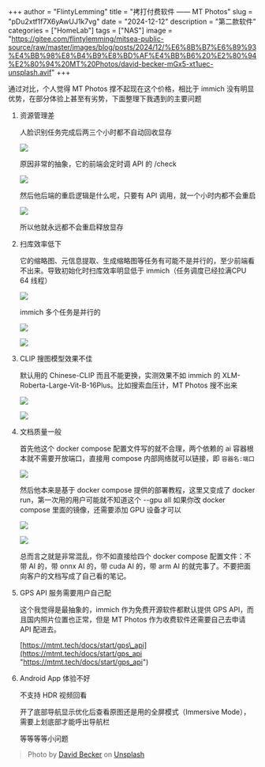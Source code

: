 +++
author = "FlintyLemming"
title = "拷打付费软件 —— MT Photos"
slug = "pDu2xtf1f7X6yAwUJ1k7vg"
date = "2024-12-12"
description = "第二款软件"
categories = ["HomeLab"]
tags = ["NAS"]
image = "https://gitee.com/flintylemming/mitsea-public-source/raw/master/images/blog/posts/2024/12/%E6%8B%B7%E6%89%93%E4%BB%98%E8%B4%B9%E8%BD%AF%E4%BB%B6%20%E2%80%94%E2%80%94%20MT%20Photos/david-becker-mGx5-xt1uec-unsplash.avif"
+++

通过对比，个人觉得 MT Photos 撑不起现在这个价格，相比于 immich 没有明显优势，在部分体验上甚至有劣势，下面整理下我遇到的主要问题

1. 资源管理差

   人脸识别任务完成后两三个小时都不自动回收显存

   ![](<https://gitee.com/flintylemming/mitsea-public-source/raw/master/images/blog/posts/2024/12/拷打付费软件 —— MT Photos/CleanShot 2024-12-12 at 14.48.28@2x_sULGJeWc0y.png>)

   原因非常的抽象，它的前端会定时调 API 的 /check

   ![](<https://gitee.com/flintylemming/mitsea-public-source/raw/master/images/blog/posts/2024/12/拷打付费软件 —— MT Photos/742e29f3b2a91faf7822e4b2242bb391_kVFQv-yZaF.jpg>)

   然后他后端的重启逻辑是什么呢，只要有 API 调用，就一个小时内都不会重启

   ![](<https://gitee.com/flintylemming/mitsea-public-source/raw/master/images/blog/posts/2024/12/拷打付费软件 —— MT Photos/CleanShot 2024-12-12 at 15.56.35@2x_4hdVCRuv2X.png>)

   所以他就永远都不会重启释放显存

2. 扫库效率低下

   它的缩略图、元信息提取、生成缩略图等任务有可能不是并行的，至少前端看不出来。导致初始化时扫库效率明显低于 immich（任务调度已经拉满CPU 64 线程）

   ![](<https://gitee.com/flintylemming/mitsea-public-source/raw/master/images/blog/posts/2024/12/拷打付费软件 —— MT Photos/a11188addded8db82b5ad8cb0cfc0770_7sT82iU1OX.jpg>)

   immich 多个任务是并行的

   ![](<https://gitee.com/flintylemming/mitsea-public-source/raw/master/images/blog/posts/2024/12/拷打付费软件 —— MT Photos/fd8cf3699c1cb047d494de787252d779_rZ6XiWbOcq.jpg>)

   ![](<https://gitee.com/flintylemming/mitsea-public-source/raw/master/images/blog/posts/2024/12/拷打付费软件 —— MT Photos/0e20dec3012821d20afccdb395819e7f_gw9jj7je7x.jpg>)

3. CLIP 搜图模型效果不佳

   默认用的 Chinese-CLIP 而且不能更换，实测效果不如 immich 的 XLM-Roberta-Large-Vit-B-16Plus。比如搜索血压计，MT Photos 搜不出来

   ![](<https://gitee.com/flintylemming/mitsea-public-source/raw/master/images/blog/posts/2024/12/拷打付费软件 —— MT Photos/ff8ecea0addf80e86509a43310817a7b_RtHxxStVTw.jpg>)

   ![](<https://gitee.com/flintylemming/mitsea-public-source/raw/master/images/blog/posts/2024/12/拷打付费软件 —— MT Photos/10ef53de74add70cb4871c9e618b888b_uGCxT3eYtE.jpg>)

4. 文档质量一般

   首先他这个 docker compose 配置文件写的就不合理，两个依赖的 ai 容器根本就不需要开放端口，直接用 compose 内部网络就可以链接，即 `容器名:端口`

   ![](<https://gitee.com/flintylemming/mitsea-public-source/raw/master/images/blog/posts/2024/12/拷打付费软件 —— MT Photos/CleanShot 2024-12-12 at 15.14.42@2x_By2hr_RJZ6.png>)

   然后他本来是基于 docker compose 提供的部署教程，这里又变成了 docker run，第一次用的用户可能就不知道这个 --gpu all 如果你改 docker compose 里面的镜像，还需要添加 GPU 设备才可以

   ![](<https://gitee.com/flintylemming/mitsea-public-source/raw/master/images/blog/posts/2024/12/拷打付费软件 —— MT Photos/CleanShot 2024-12-12 at 15.34.05@2x_pTPBh3N4sn.png>)

   ![](<https://gitee.com/flintylemming/mitsea-public-source/raw/master/images/blog/posts/2024/12/拷打付费软件 —— MT Photos/CleanShot 2024-12-12 at 15.20.12@2x_2ipqQyqTZl.png>)

   总而言之就是非常混乱，你不如直接给四个 docker compose 配置文件：不带 AI 的，带 onnx AI 的，带 cuda AI 的，带 arm AI 的就完事了。不要把面向客户的文档写成了自己看的笔记。

5. GPS API 服务需要用户自己配

   这个我觉得是最抽象的，immich 作为免费开源软件都默认提供 GPS API，而且国内照片位置也正常，但是 MT Photos 作为收费软件还需要自己去申请 API 配进去。

   [https://mtmt.tech/docs/start/gps\_api](https://mtmt.tech/docs/start/gps_api "https://mtmt.tech/docs/start/gps_api")

6. Android App 体验不好

   不支持 HDR 视频回看

   开了底部导航显示优化后查看原图还是用的全屏模式（Immersive Mode），需要上划底部才能呼出导航栏

   等等等等小问题

> Photo by [David Becker](https://unsplash.com/@beckerworks?utm_content=creditCopyText&utm_medium=referral&utm_source=unsplash) on [Unsplash](https://unsplash.com/photos/a-mountain-covered-in-snow-under-a-cloudy-sky-mGx5-xt1uec?utm_content=creditCopyText&utm_medium=referral&utm_source=unsplash)
      